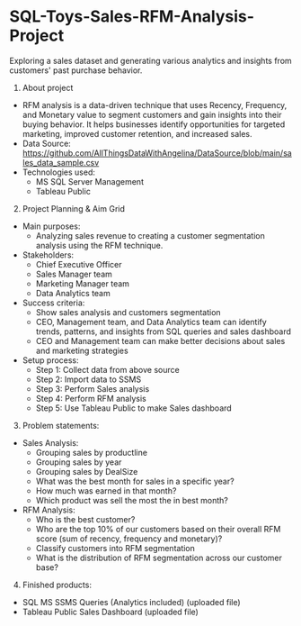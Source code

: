 # SQL-Toys-Sales-RFM-Analysis-Project
Exploring a sales dataset and generating various analytics and insights from customers' past purchase behavior.

1. About project
- RFM analysis is a data-driven technique that uses Recency, Frequency, and Monetary value to segment customers and gain insights into their buying behavior. It helps businesses identify opportunities for targeted marketing, improved customer retention, and increased sales.
- Data Source: https://github.com/AllThingsDataWithAngelina/DataSource/blob/main/sales_data_sample.csv
- Technologies used: 
  - MS SQL Server Management
  - Tableau Public

2. Project Planning & Aim Grid
- Main purposes:
  - Analyzing sales revenue to creating a customer segmentation analysis using the RFM technique.
- Stakeholders:
  - Chief Executive Officer
  - Sales Manager team
  - Marketing Manager team
  - Data Analytics team
- Success criteria:
  - Show sales analysis and customers segmentation
  - CEO, Management team, and Data Analytics team can identify trends, patterns, and insights from SQL queries and sales dashboard
  - CEO and Management team can make better decisions about sales and marketing strategies
- Setup process:
  - Step 1: Collect data from above source
  - Step 2: Import data to SSMS
  - Step 3: Perform Sales analysis
  - Step 4: Perform RFM analysis
  - Step 5: Use Tableau Public to make Sales dashboard
  
3. Problem statements:
- Sales Analysis:
  - Grouping sales by productline
  - Grouping sales by year
  - Grouping sales by DealSize
  - What was the best month for sales in a specific year?
  - How much was earned in that month?
  - Which product was sell the most the in best month?
- RFM Analysis:
  - Who is the best customer?
  - Who are the top 10% of our customers based on their overall RFM score (sum of recency, frequency and monetary)?
  - Classify customers into RFM segmentation
  - What is the distribution of RFM segmentation across our customer base?
  
4. Finished products:
- SQL MS SSMS Queries (Analytics included) (uploaded file)
- Tableau Public Sales Dashboard (uploaded file)
